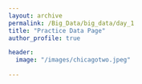 ```yaml
---
layout: archive
permalink: /Big_Data/big_data/day_1
title: "Practice Data Page"
author_profile: true

header:
  image: "/images/chicagotwo.jpeg"
  
---
```


